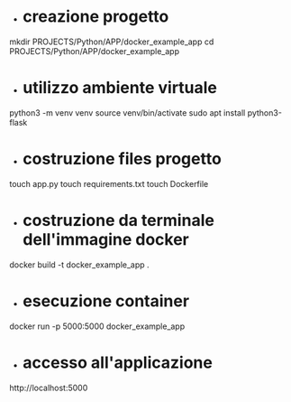 
-   #   creazione progetto

mkdir PROJECTS/Python/APP/docker_example_app
cd PROJECTS/Python/APP/docker_example_app

-   #   utilizzo ambiente virtuale

python3 -m venv venv
source venv/bin/activate
sudo apt install python3-flask

-   #       costruzione files progetto

touch app.py
touch requirements.txt
touch Dockerfile

-   #   costruzione da terminale dell'immagine docker

docker build -t docker_example_app .

-   #   esecuzione container

docker run -p 5000:5000 docker_example_app

-   #   accesso all'applicazione

http://localhost:5000

